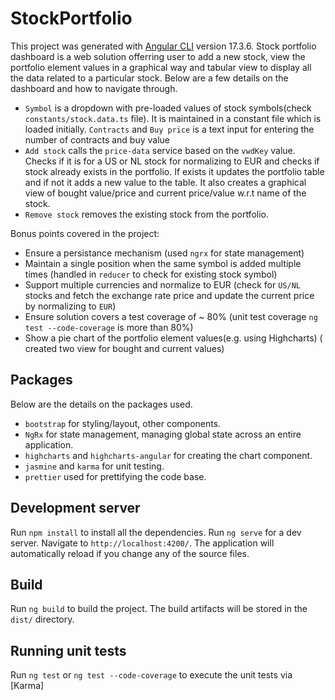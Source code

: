 # StockPortfolio

This project was generated with [Angular CLI](https://github.com/angular/angular-cli) version 17.3.6.
Stock portfolio dashboard is a web solution offerring user to add a new stock, view the portfolio element values in a graphical way and tabular view to display all the data related to a particular stock. Below are a few details on the dashboard and how to navigate through.

- `Symbol` is a dropdown with pre-loaded values of stock symbols(check `constants/stock.data.ts` file). It is maintained in a constant file which is loaded initially. `Contracts` and `Buy price` is a text input for entering the number of contracts and buy value
- `Add stock` calls the `price-data` service based on the `vwdKey` value. Checks if it is for a US or NL stock for normalizing to EUR and checks if stock already exists in the portfolio. If exists it updates the portfolio table and if not it adds a new value to the table. It also creates a graphical view of bought value/price and current price/value w.r.t name of the stock.
- `Remove stock` removes the existing stock from the portfolio.

Bonus points covered in the project:

- Ensure a persistance mechanism (used `ngrx` for state management)
- Maintain a single position when the same symbol is added multiple times (handled in `reducer` to check for existing stock symbol)
- Support multiple currencies and normalize to EUR (check for `US/NL` stocks and fetch the exchange rate price and update the current price by normalizing to `EUR`)
- Ensure solution covers a test coverage of ~ 80% (unit test coverage `ng test --code-coverage` is more than 80%)
- Show a pie chart of the portfolio element values(e.g. using Highcharts) ( created two view for bought and current values)

## Packages

Below are the details on the packages used.

- `bootstrap` for styling/layout, other components.
- `NgRx` for state management, managing global state across an entire application.
- `highcharts` and `highcharts-angular` for creating the chart component.
- `jasmine` and `karma` for unit testing.
- `prettier` used for prettifying the code base.

## Development server

Run `npm install` to install all the dependencies.
Run `ng serve` for a dev server. Navigate to `http://localhost:4200/`. The application will automatically reload if you change any of the source files.

## Build

Run `ng build` to build the project. The build artifacts will be stored in the `dist/` directory.

## Running unit tests

Run `ng test` or `ng test --code-coverage` to execute the unit tests via [Karma]
